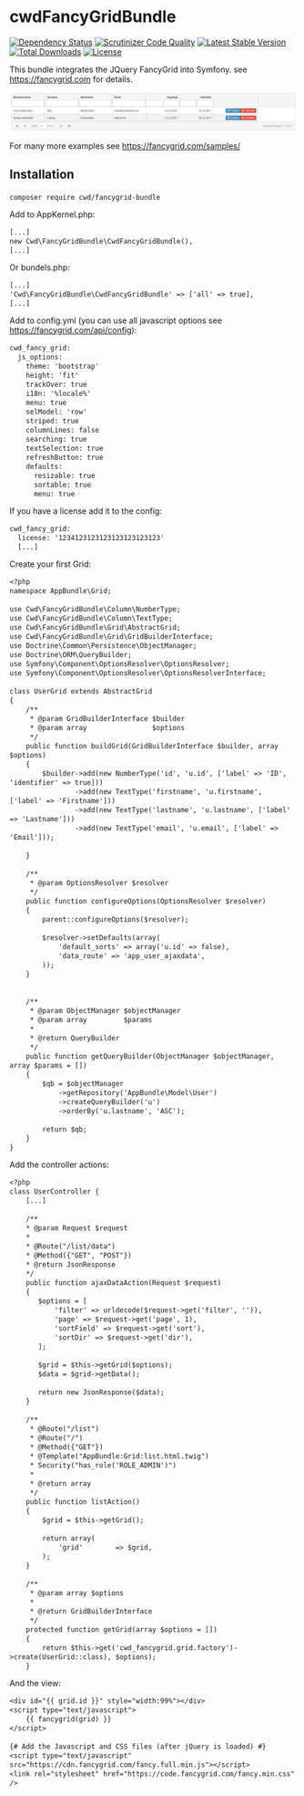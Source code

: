 cwdFancyGridBundle
=================

[![Dependency Status](https://gemnasium.com/badges/github.com/cwd/cwdFancyGridBundle.svg)](https://gemnasium.com/github.com/cwd/cwdFancyGridBundle)
[![Scrutinizer Code Quality](https://scrutinizer-ci.com/g/cwd/cwdFancyGridBundle/badges/quality-score.png?b=develop)](https://scrutinizer-ci.com/g/cwd/cwdFancyGridBundle/?branch=develop)
[![Latest Stable Version](https://poser.pugx.org/cwd/fancygrid-bundle/v/stable)](https://packagist.org/packages/cwd/fancygrid-bundle)
[![Total Downloads](https://poser.pugx.org/cwd/fancygrid-bundle/downloads)](https://packagist.org/packages/cwd/fancygrid-bundle)
[![License](https://poser.pugx.org/cwd/fancygrid-bundle/license)](https://packagist.org/packages/cwd/fancygrid-bundle)


This bundle integrates the JQuery FancyGrid into Symfony. see https://fancygrid.com for details.

![screenshot](Resources/public/screenshot.png "Screenshot")

For many more examples see https://fancygrid.com/samples/


Installation
------------

`composer require cwd/fancygrid-bundle`

Add to AppKernel.php:
```
[...]
new Cwd\FancyGridBundle\CwdFancyGridBundle(),
[...]
```

Or bundels.php:
```
[...]
'Cwd\FancyGridBundle\CwdFancyGridBundle' => ['all' => true],
[...]
```

Add to config.yml (you can use all javascript options see https://fancygrid.com/api/config):
```
cwd_fancy_grid:
  js_options:
    theme: 'bootstrap'
    height: 'fit'
    trackOver: true
    i18n: '%locale%'
    menu: true
    selModel: 'row'
    striped: true
    columnLines: false
    searching: true
    textSelection: true
    refreshButton: true
    defaults:
      resizable: true
      sortable: true
      menu: true
```

If you have a license add it to the config:
```
cwd_fancy_grid:
  license: '1234123123123123123123123'
  [...]
```

Create your first Grid:
```
<?php
namespace AppBundle\Grid;

use Cwd\FancyGridBundle\Column\NumberType;
use Cwd\FancyGridBundle\Column\TextType;
use Cwd\FancyGridBundle\Grid\AbstractGrid;
use Cwd\FancyGridBundle\Grid\GridBuilderInterface;
use Doctrine\Common\Persistence\ObjectManager;
use Doctrine\ORM\QueryBuilder;
use Symfony\Component\OptionsResolver\OptionsResolver;
use Symfony\Component\OptionsResolver\OptionsResolverInterface;

class UserGrid extends AbstractGrid
{
    /**
     * @param GridBuilderInterface $builder
     * @param array                $options
     */
    public function buildGrid(GridBuilderInterface $builder, array $options)
    {
        $builder->add(new NumberType('id', 'u.id', ['label' => 'ID', 'identifier' => true]))
                ->add(new TextType('firstname', 'u.firstname', ['label' => 'Firstname']))
                ->add(new TextType('lastname', 'u.lastname', ['label' => 'Lastname']))
                ->add(new TextType('email', 'u.email', ['label' => 'Email']));

    }

    /**
     * @param OptionsResolver $resolver
     */
    public function configureOptions(OptionsResolver $resolver)
    {
        parent::configureOptions($resolver);

        $resolver->setDefaults(array(
            'default_sorts' => array('u.id' => false),
            'data_route' => 'app_user_ajaxdata',
        ));
    }


    /**
     * @param ObjectManager $objectManager
     * @param array         $params
     *
     * @return QueryBuilder
     */
    public function getQueryBuilder(ObjectManager $objectManager, array $params = [])
    {
        $qb = $objectManager
            ->getRepository('AppBundle\Model\User')
            ->createQueryBuilder('u')
            ->orderBy('u.lastname', 'ASC');

        return $qb;
    }
}
```

Add the controller actions:
```
<?php
class UserController {
    [...]
      
    /**
    * @param Request $request
    *
    * @Route("/list/data")
    * @Method({"GET", "POST"})
    * @return JsonResponse
    */
    public function ajaxDataAction(Request $request)
    {
       $options = [
           'filter' => urldecode($request->get('filter', '')),
           'page' => $request->get('page', 1),
           'sortField' => $request->get('sort'),
           'sortDir' => $request->get('dir'),
       ];
    
       $grid = $this->getGrid($options);
       $data = $grid->getData();
    
       return new JsonResponse($data);
    }
       
    /**
     * @Route("/list")
     * @Route("/")
     * @Method({"GET"})
     * @Template("AppBundle:Grid:list.html.twig")
     * Security("has_role('ROLE_ADMIN')")
     *
     * @return array
     */
    public function listAction()
    {
        $grid = $this->getGrid();

        return array(
            'grid'        => $grid,
        );
    }  
         
    /**
     * @param array $options
     *
     * @return GridBuilderInterface
     */
    protected function getGrid(array $options = [])
    {
        return $this->get('cwd_fancygrid.grid.factory')->create(UserGrid::class), $options);
    }     
```

And the view:
```
<div id="{{ grid.id }}" style="width:99%"></div>
<script type="text/javascript">
    {{ fancygrid(grid) }}
</script>

{# Add the Javascript and CSS files (after jQuery is loaded) #}
<script type="text/javascript" src="https://cdn.fancygrid.com/fancy.full.min.js"></script>
<link rel="stylesheet" href="https://code.fancygrid.com/fancy.min.css" />    
```
